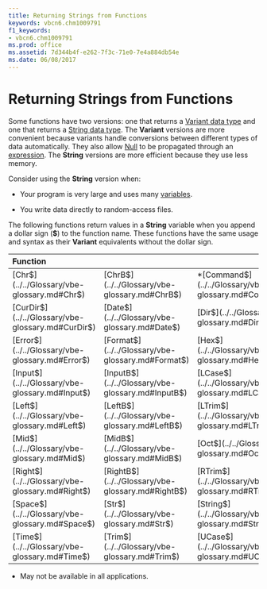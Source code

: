 ```yaml
---
title: Returning Strings from Functions
keywords: vbcn6.chm1009791
f1_keywords:
- vbcn6.chm1009791
ms.prod: office
ms.assetid: 7d344b4f-e262-7f3c-71e0-7e4a884db54e
ms.date: 06/08/2017
---
```



# Returning Strings from Functions

Some functions have two versions: one that returns a [Variant data type](../../Glossary/vbe-glossary.md#Variant-data-type) and one that returns a [String data type](../../Glossary/vbe-glossary.md#String-data-type). The  **Variant** versions are more convenient because variants handle conversions between different types of data automatically. They also allow [Null](../../Glossary/vbe-glossary.md#Null) to be propagated through an [expression](../../Glossary/vbe-glossary.md#expression). The  **String** versions are more efficient because they use less memory.

Consider using the  **String** version when:




- Your program is very large and uses many [variables](../../Glossary/vbe-glossary.md#variable).
    
- You write data directly to random-access files.
    

The following functions return values in a  **String** variable when you append a dollar sign (**$**) to the function name. These functions have the same usage and syntax as their **Variant** equivalents without the dollar sign.

|**Function**|||
|:-----|:-----|:-----|
|[Chr$](../../Glossary/vbe-glossary.md#Chr$)|[ChrB$](../../Glossary/vbe-glossary.md#ChrB$)|*[Command$](../../Glossary/vbe-glossary.md#Command$)|
|[CurDir$](../../Glossary/vbe-glossary.md#CurDir$)|[Date$](../../Glossary/vbe-glossary.md#Date$)|[Dir$](../../Glossary/vbe-glossary.md#Dir$)|
|[Error$](../../Glossary/vbe-glossary.md#Error$)|[Format$](../../Glossary/vbe-glossary.md#Format$)|[Hex$](../../Glossary/vbe-glossary.md#Hex$)|
|[Input$](../../Glossary/vbe-glossary.md#Input$)|[InputB$](../../Glossary/vbe-glossary.md#InputB$)|[LCase$](../../Glossary/vbe-glossary.md#LCase$)|
|[Left$](../../Glossary/vbe-glossary.md#Left$)|[LeftB$](../../Glossary/vbe-glossary.md#LeftB$)|[LTrim$](../../Glossary/vbe-glossary.md#LTrim$)|
|[Mid$](../../Glossary/vbe-glossary.md#Mid$)|[MidB$](../../Glossary/vbe-glossary.md#MidB$)|[Oct$](../../Glossary/vbe-glossary.md#Oct$)|
|[Right$](../../Glossary/vbe-glossary.md#Right$)|[RightB$](../../Glossary/vbe-glossary.md#RightB$)|[RTrim$](../../Glossary/vbe-glossary.md#RTrim$)|
|[Space$](../../Glossary/vbe-glossary.md#Space$)|[Str$](../../Glossary/vbe-glossary.md#Str$)|[String$](../../Glossary/vbe-glossary.md#String$)|
|[Time$](../../Glossary/vbe-glossary.md#Time$)|[Trim$](../../Glossary/vbe-glossary.md#Trim$)|[UCase$](../../Glossary/vbe-glossary.md#UCase$)|


* May not be available in all applications.

